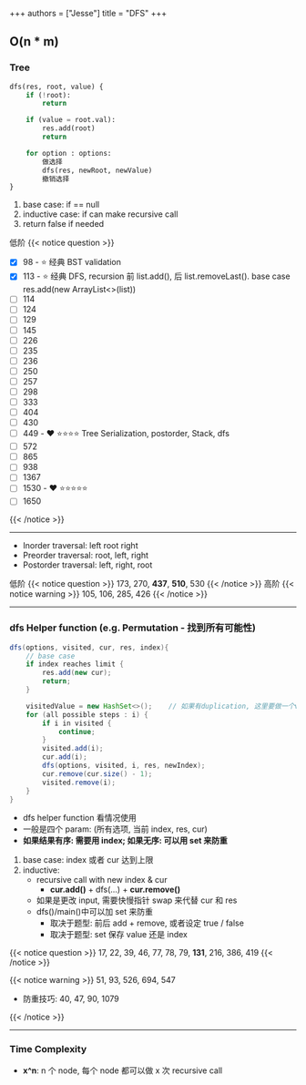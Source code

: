 +++
authors = ["Jesse"]
title = "DFS"
+++

## O(n \* m)

### Tree

```python
dfs(res, root, value) {
    if (!root):
        return

    if (value = root.val):
        res.add(root)
        return

    for option : options:
        做选择
        dfs(res, newRoot, newValue)
        撤销选择
}
```

1. base case: if == null
2. inductive case: if can make recursive call
3. return false if needed

低阶
{{< notice question >}}

- [x] 98 - ⭐️ 经典 BST validation
- [x] 113 - ⭐️ 经典 DFS, recursion 前 list.add(), 后 list.removeLast(). base case res.add(new ArrayList<>(list))
- [ ] 114
- [ ] 124
- [ ] 129
- [ ] 145
- [ ] 226
- [ ] 235
- [ ] 236
- [ ] 250
- [ ] 257
- [ ] 298
- [ ] 333
- [ ] 404
- [ ] 430
- [ ] 449 - ❤️ ⭐️⭐️⭐️⭐️ Tree Serialization, postorder, Stack, dfs
- [ ] 572
- [ ] 865
- [ ] 938
- [ ] 1367
- [ ] 1530 - ❤️ ⭐️⭐️⭐️⭐️⭐️
- [ ] 1650

{{< /notice >}}

---

- Inorder traversal: left root right
- Preorder traversal: root, left, right
- Postorder traversal: left, right, root

低阶
{{< notice question >}}
173, 270, **437**, **510**, 530
{{< /notice >}}
高阶
{{< notice warning >}}
105, 106, 285, 426
{{< /notice >}}

---

### dfs Helper function (e.g. Permutation - 找到所有可能性)

```JAVA
dfs(options, visited, cur, res, index){
	// base case
	if index reaches limit {
		res.add(new cur);
		return;
	}

    visitedValue = new HashSet<>();    // 如果有duplication, 这里要做一个visitedValue Set防重, 不需要删除
	for (all possible steps : i) {
		if i in visited {
			continue;
		}
		visited.add(i);
		cur.add(i);
		dfs(options, visited, i, res, newIndex);
		cur.remove(cur.size() - 1);
		visited.remove(i);
	}
}
```

- dfs helper function 看情况使用
- 一般是四个 param: (所有选项, 当前 index, res, cur)
- **如果结果有序: 需要用 index; 如果无序: 可以用 set 来防重**

1. base case: index 或者 cur 达到上限
2. inductive:
   - recursive call with new index & cur
     - **cur.add()** + dfs(...) + **cur.remove()**
   - 如果是更改 input, 需要快慢指针 swap 来代替 cur 和 res
   - dfs()/main()中可以加 set 来防重
     - 取决于题型: 前后 add + remove, 或者设定 true / false
     - 取决于题型: set 保存 value 还是 index

{{< notice question >}}
17, 22, 39, 46, 77, 78, 79, **131**, 216, 386, 419
{{< /notice >}}

{{< notice warning >}}
51, 93, 526, 694, 547

- 防重技巧: 40, 47, 90, 1079

{{< /notice >}}

---

### Time Complexity

- **x^n**: n 个 node, 每个 node 都可以做 x 次 recursive call
